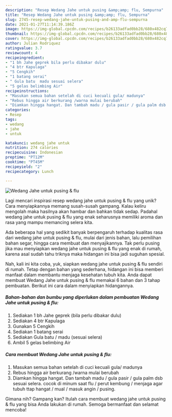 ```yaml
---
description: "Resep Wedang Jahe untuk pusing &amp;amp; flu, Sempurna"
title: "Resep Wedang Jahe untuk pusing &amp;amp; flu, Sempurna"
slug: 2745-resep-wedang-jahe-untuk-pusing-and-amp-flu-sempurna
date: 2021-01-27T11:14:39.186Z
image: https://img-global.cpcdn.com/recipes/b26133adfad0bb28/680x482cq70/wedang-jahe-untuk-pusing-flu-foto-resep-utama.jpg
thumbnail: https://img-global.cpcdn.com/recipes/b26133adfad0bb28/680x482cq70/wedang-jahe-untuk-pusing-flu-foto-resep-utama.jpg
cover: https://img-global.cpcdn.com/recipes/b26133adfad0bb28/680x482cq70/wedang-jahe-untuk-pusing-flu-foto-resep-utama.jpg
author: Julian Rodriquez
ratingvalue: 3.7
reviewcount: 4
recipeingredient:
- "1 bh Jahe geprek bila perlu dibakar dulu"
- "4 btr Kapulaga"
- "5 Cengkih"
- "1 batang serai"
- " Gula batu  madu sesuai selera"
- "5 gelas belimbing Air"
recipeinstructions:
- "Masukan semua bahan setelah di cuci kecuali gula/ madunya"
- "Rebus hingga air berkurang /warna mulai berubah"
- "Diamkan hingga hangat. Dan tambah madu / gula pasir / gula palm dsb sesuai selera. cocok di minum saat flu / perut kembung / menjaga agar tubuh ttap hangat / mual / masuk angin / pusing."
categories:
- Resep
tags:
- wedang
- jahe
- untuk

katakunci: wedang jahe untuk 
nutrition: 274 calories
recipecuisine: Indonesian
preptime: "PT12M"
cooktime: "PT45M"
recipeyield: "2"
recipecategory: Lunch

---
```



![Wedang Jahe untuk pusing &amp; flu](https://img-global.cpcdn.com/recipes/b26133adfad0bb28/680x482cq70/wedang-jahe-untuk-pusing-flu-foto-resep-utama.jpg)

Lagi mencari inspirasi resep wedang jahe untuk pusing &amp; flu yang unik? Cara menyiapkannya memang susah-susah gampang. Kalau keliru mengolah maka hasilnya akan hambar dan bahkan tidak sedap. Padahal wedang jahe untuk pusing &amp; flu yang enak seharusnya memiliki aroma dan rasa yang mampu memancing selera kita.

Ada beberapa hal yang sedikit banyak berpengaruh terhadap kualitas rasa dari wedang jahe untuk pusing &amp; flu, mulai dari jenis bahan, lalu pemilihan bahan segar, hingga cara membuat dan menyajikannya. Tak perlu pusing jika mau menyiapkan wedang jahe untuk pusing &amp; flu yang enak di rumah, karena asal sudah tahu triknya maka hidangan ini bisa jadi suguhan spesial.




Nah, kali ini kita coba, yuk, siapkan wedang jahe untuk pusing &amp; flu sendiri di rumah. Tetap dengan bahan yang sederhana, hidangan ini bisa memberi manfaat dalam membantu menjaga kesehatan tubuh kita. Anda dapat membuat Wedang Jahe untuk pusing &amp; flu memakai 6 bahan dan 3 tahap pembuatan. Berikut ini cara dalam menyiapkan hidangannya.

<!--inarticleads1-->

##### Bahan-bahan dan bumbu yang diperlukan dalam pembuatan Wedang Jahe untuk pusing &amp; flu:

1. Sediakan 1 bh Jahe geprek (bila perlu dibakar dulu)
1. Sediakan 4 btr Kapulaga
1. Gunakan 5 Cengkih
1. Sediakan 1 batang serai
1. Sediakan  Gula batu / madu (sesuai selera)
1. Ambil 5 gelas belimbing Air




<!--inarticleads2-->

##### Cara membuat Wedang Jahe untuk pusing &amp; flu:

1. Masukan semua bahan setelah di cuci kecuali gula/ madunya
1. Rebus hingga air berkurang /warna mulai berubah
1. Diamkan hingga hangat. Dan tambah madu / gula pasir / gula palm dsb sesuai selera. cocok di minum saat flu / perut kembung / menjaga agar tubuh ttap hangat / mual / masuk angin / pusing.




Gimana nih? Gampang kan? Itulah cara membuat wedang jahe untuk pusing &amp; flu yang bisa Anda lakukan di rumah. Semoga bermanfaat dan selamat mencoba!
